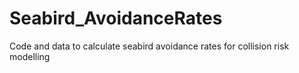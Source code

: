 # Seabird_AvoidanceRates
Code and data to calculate seabird avoidance rates for collision risk modelling

